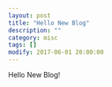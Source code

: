 ```yaml
---
layout: post
title: "Hello New Blog"
description: ""
category: misc
tags: []
modify: 2017-06-01 20:00:00
---
```


Hello New Blog!
